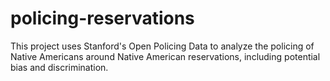 # policing-reservations
This project uses Stanford's Open Policing Data to analyze the policing of Native Americans around Native American reservations, including potential bias and discrimination.
